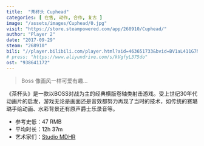 ```yaml
---
title:  "茶杯头 Cuphead"
categories: [ 在售, 动作, 合作, 复古 ]
image: "/assets/images/Cuphead/0.jpg"
visit: "https://store.steampowered.com/app/268910/Cuphead/"
author: "Player 2"
date: "2017-09-29"
steam: "268910"
bili: "//player.bilibili.com/player.html?aid=463651733&bvid=BV1aL411G7NF&cid=427749669&page=1"
# press: "https://www.aliyundrive.com/s/kVgfyL375do"
ost: "938641172"
---
```


> Boss 像画风一样可爱有趣…

《茶杯头》是一款以BOSS对战为主的经典横版卷轴类射击游戏。受上世纪30年代动画片的启发，游戏无论是画面还是音效都努力再现了当时的技术，如传统的赛璐璐手绘动画、水彩背景还有原声爵士乐录音等。

- 参考史低：47 RMB
- 平均时长：12h 37m
- 艺术家们：[Studio MDHR](http://studiomdhr.com)

